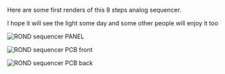 Here are some first renders of this 8 steps analog sequencer.

I hope it will see the light some day and some other people will enjoy it too

![ROND sequencer PANEL](https://github.com/faiseur-cz/ROND-sequencer/assets/120211754/60a7ebb3-f018-4c3c-a0a3-a535d3bb1acc)

![ROND sequencer PCB front](https://github.com/faiseur-cz/ROND-sequencer/assets/120211754/21c02a5e-66be-47c7-9b89-fc3b070b85ce)

![ROND sequencer PCB back](https://github.com/faiseur-cz/ROND-sequencer/assets/120211754/85d24184-7c14-4cec-b8b8-c9529ca42e35)
